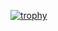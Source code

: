 [![trophy](https://github-profile-trophy.vercel.app/?username=MMeesy&theme=dark_lover&rank=SECRET)](https://github.com/ryo-ma/github-profile-trophy)
